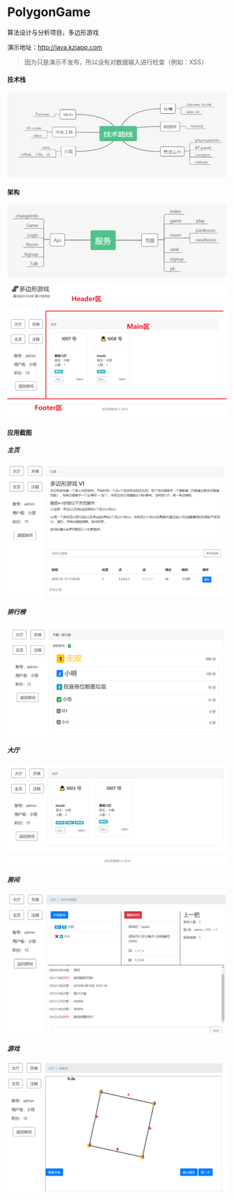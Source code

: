 # PolygonGame
算法设计与分析项目，多边形游戏

演示地址：http://java.kzjapp.com

> 因为只是演示不发布，所以没有对数据输入进行检查（例如：XSS）


#### 技术栈

![](./screenshot/stack.png)



#### 架构

![](./screenshot/services.png)

![](./screenshot/frame.png)



#### 应用截图

##### 主页

![](./screenshot/index.png)

##### 排行榜

![](./screenshot/rank.png)

##### 大厅

![](./screenshot/room.png)

##### 房间

![](./screenshot/room2.png)

##### 游戏

![](./screenshot/play.png)